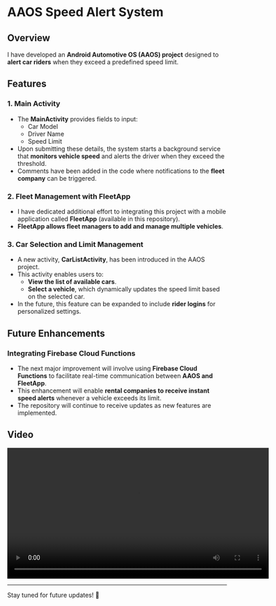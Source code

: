 # AAOS Speed Alert System

## Overview
I have developed an **Android Automotive OS (AAOS) project** designed to **alert car riders** when they exceed a predefined speed limit. 

## Features
### **1. Main Activity**
- The **MainActivity** provides fields to input:
  - Car Model
  - Driver Name
  - Speed Limit
- Upon submitting these details, the system starts a background service that **monitors vehicle speed** and alerts the driver when they exceed the threshold.
- Comments have been added in the code where notifications to the **fleet company** can be triggered.

### **2. Fleet Management with FleetApp**
- I have dedicated additional effort to integrating this project with a mobile application called **FleetApp** (available in this repository).
- **FleetApp allows fleet managers to add and manage multiple vehicles**.

### **3. Car Selection and Limit Management**
- A new activity, **CarListActivity**, has been introduced in the AAOS project.
- This activity enables users to:
  - **View the list of available cars**.
  - **Select a vehicle**, which dynamically updates the speed limit based on the selected car.
- In the future, this feature can be expanded to include **rider logins** for personalized settings.

## Future Enhancements
### **Integrating Firebase Cloud Functions**
- The next major improvement will involve using **Firebase Cloud Functions** to facilitate real-time communication between **AAOS and FleetApp**.
- This enhancement will enable **rental companies to receive instant speed alerts** whenever a vehicle exceeds its limit.
- The repository will continue to receive updates as new features are implemented.


## Video

<video width="600" controls>
  <source src="video.mov" type="video/mp4">
  Your browser does not support the video tag.
</video>

---
Stay tuned for future updates! 🚀

